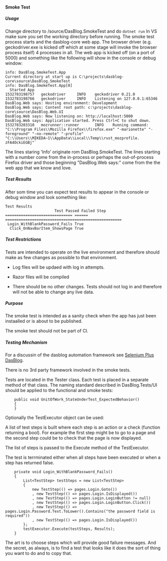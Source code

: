 #### Smoke Test

##### Usage
Change directory to <project>/source/DasBlog.SmokeTest and do `dotnet run`  In VS make sure you 
set the working directory before running.  The smoke test process starts
and the dasblog-core web app.  The browser driver (e.g. geckodriver.exe is kicked off
which at some stage will invoke the browser process itself)  4 processes in all. The web app is kicked off (on a port of 5000)
and something like the following will show in the console or debug window:



    info: DasBlog.SmokeTest.App
    Current directory at start up is C:\projects\dasblog-core\source\DasBlog.SmokeTest
    info: DasBlog.SmokeTest.App[0]
      Started App
    1532783198757   geckodriver     INFO    geckodriver 0.21.0
    1532783198766   geckodriver     INFO    Listening on 127.0.0.1:65346
    DasBlog.Web says: Hosting environment: Development
    DasBlog.Web says: Content root path: c:\projects\dasblog-core\source\DasBlog.Web.UI
    DasBlog.Web says: Now listening on: http://localhost:5000
    DasBlog.Web says: Application started. Press Ctrl+C to shut down.
    1532783203310   mozrunner::runner       INFO    Running command: "C:\\Program Files\\Mozilla Firefox\\firefox.exe" "-marionette" "-foreground" "-no-remote" "-profile" "C:\\Users\\MIKEDA~1\\AppData\\Local\\Temp\\rust_mozprofile.
    zFA4OckiEGBj"`

The lines staring 'Info' originate rom DasBlog.SmokeTest.  The lines starting with a number
come from the in-process or perhaps the out-of-process Firefox driver and those beginning 
"DasBlog.Web says:" come from the the web app that we know and love.

##### Test Results
After som time you can expect test results to appear in the console or debug window and look something like:

    Test Results
                          Test Passed Failed Step
    ============================== ====== ====================================================
     Login_WithBlankPassword_Fails True
      Click_OnNavBarItem_ShowsPage True

##### Test Restrictions
Tests are intended to operate on the live environment and therefore should make as few
changes as possible to that environment.

* Log files will be updaed with log in attempts.

* Razor files will be compiled

* There should be no other changes.  Tests should not log in and therefore will not be able
to change any live data.

##### Purpose
The smoke test is intended as a sanity check when the app has just been instaalled or is about
to be published.

The smoke test should not be part of CI.

##### Testing Mechanism
For a discussin of the dasblog automation framework see [Selenium Plus DasBlog](../SeleniumPlusDasBlogCoreInACoupleOfPages.md).

There is no 3rd party framework involved in the smoke tests.

Tests are located in the Tester class.  Each test is placed in a separate method of that class.
The naming standard described in DasBlog.Tests/UI should be applied to the functional and smoke
tests:

		public void UnitOfWork_StateUnderTest_ExpectedBehavior()
		{
		}

Optionally the TestExecutor object can be used:

A list of test steps is built where each step is an action or a check (function returning a bool).
For example the first step might be to go to a page and the second step could be to
check that the page is now displayed.

The list of steps is passed to the Execute method of the TestExecutor.

The test is terrminated either when all steps have been executed or when a step
has returned false.

		private void Login_WithBlankPassword_Fails()
		{
			List<TestStep> testSteps = new List<TestStep>
			{
				new TestStep(() => pages.Login.Goto())
				, new TestStep(() => pages.Login.IsDisplayed())
				, new TestStep(() => pages.Login.LoginButton != null)
				, new TestStep(() => pages.Login.LoginButton.Click())
				, new TestStep(() => pages.Login.Password.Text.ToLower().Contains("the password field is required"))
				, new TestStep(() => pages.Login.IsDisplayed())
			};
			testExecutor.Execute(testSteps, Results);
		}

The art is to choose steps which will provide good failure messages.  And the secret, as always, is to
find a test that looks like it does the sort of thing you want to do and to copy that.





